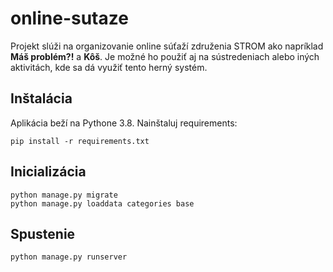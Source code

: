 # online-sutaze

Projekt slúži na organizovanie online súťaží združenia STROM ako napríklad **Máš problém?!** a **Kôš**. Je možné ho použiť aj na sústredeniach alebo iných aktivitách, kde sa dá využiť tento herný systém.

## Inštalácia
Aplikácia beží na Pythone 3.8. Nainštaluj requirements:
```
pip install -r requirements.txt
```

## Inicializácia
```
python manage.py migrate
python manage.py loaddata categories base
```

## Spustenie
```
python manage.py runserver
```